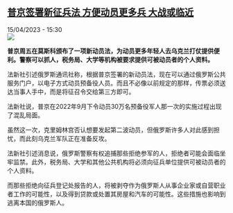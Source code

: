 <!--1681566304000-->
[普京签署新征兵法 方便动员更多兵 大战或临近](https://www.rfi.fr/cn/%E5%9B%BD%E9%99%85/20230415-%E6%99%AE%E4%BA%AC%E7%AD%BE%E7%BD%B2%E6%96%B0%E5%BE%81%E5%85%B5%E6%B3%95-%E6%96%B9%E4%BE%BF%E5%8A%A8%E5%91%98%E6%9B%B4%E5%A4%9A%E5%85%B5-%E5%A4%A7%E6%88%98%E6%88%96%E4%B8%B4%E8%BF%91)
------

<div>15/04/2023 - 15:30</div><img src="https://s.rfi.fr/media/display/cd4422cc-da26-11ed-9d2f-005056bfb2b6/w:1280/p:16x9/pano_01.JPG"><p><strong>普京周五在莫斯科颁布了一项新动员法，为动员更多年轻人去乌克兰打仗提供便利。警察可以抓人，税务局、大学等机构被要求提供可被动员者的个人资料。                    </strong></p><div><p><span><span><span><span><span><span>法新社引述俄罗斯通讯社称，根据普京签署的新动员法，现在可以通过俄罗斯公共服务门户，以电子方式动员预备役人员。而且不必像以前规定的那样，传票必须送达当事人手中，而是将征召令交给第三方即可。 </span></span></span></span></span></span></p><p><span><span><span><span><span><span>法新社说，普京在2022年9月下令动员30万名预备役军人那一次的实施过程出现了混乱局面。</span></span></span></span></span></span></p><p><span><span><span><span><span><span>虽然这一次，克里姆林宫否认想要发起第二波动员，但俄罗斯许多人对此感到担忧，而此刻乌克兰军队正在准备反攻。</span></span></span></span></span></span></p><p><span><span><span><span><span><span>法新社引述消息说，俄罗斯警察有权追捕那些拒绝参军的人，拒绝者可能会面临坐牢监禁。此外，税务局、大学和其他公共机构将必须向征兵单位提供可被动员者的个人资料。</span></span></span></span></span></span></p><p><span><span><span><span><span><span>而那些拒绝向征兵登记处报告的人，将被剥夺作为俄罗斯人从事企业家或自营职业者工作的可能性，以及得到贷款或处置其房屋和汽车的可能性。这些措施也影响到逃离本国的俄罗斯人。</span></span></span></span></span></span></p><div data-selfpromo-newsletter></div><div data-selfpromo-app></div></div>
